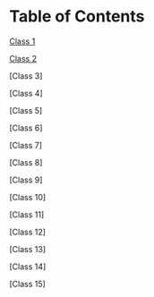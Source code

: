 # Table of Contents

[Class 1](class1.md)

[Class 2](class2.md)

[Class 3]

[Class 4]

[Class 5]

[Class 6]

[Class 7]

[Class 8]

[Class 9]

[Class 10]

[Class 11]

[Class 12]

[Class 13]

[Class 14]

[Class 15]
